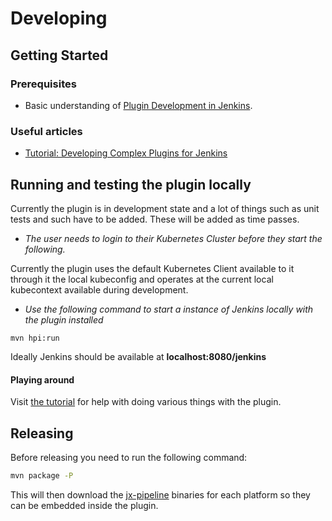 # Developing

## Getting Started

### Prerequisites
- Basic understanding of [Plugin Development in Jenkins](https://www.jenkins.io/doc/developer/plugin-development/).

### Useful articles
- [Tutorial: Developing Complex Plugins for Jenkins](https://medium.com/velotio-perspectives/tutorial-developing-complex-plugins-for-jenkins-a34c0f979ca4) 

## Running and testing the plugin locally

Currently the plugin is in development state and a lot of things such as unit tests and such have to be added. These will be added as time passes.


- _The user needs to login to their Kubernetes Cluster before they start the following._

Currently the plugin uses the default Kubernetes Client available to it through it the local kubeconfig and operates at the current local kubecontext available during development. 

- _Use the following command to start a instance of Jenkins locally with the plugin installed_
```
mvn hpi:run
```

Ideally Jenkins should be available at **localhost:8080/jenkins**

#### Playing around
Visit [the tutorial](docs/tutorial.md) for help with doing various things with the plugin.


## Releasing

Before releasing you need to run the following command:

```bash 
mvn package -P
```

This will then download the [jx-pipeline](https://github.com/jenkins-x/jx-pipeline/releases) binaries for each platform so they can be embedded inside the plugin.
